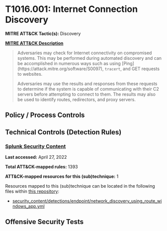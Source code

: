 # T1016.001: Internet Connection Discovery
**MITRE ATT&CK Tactic(s):** Discovery

**[MITRE ATT&CK Description](https://attack.mitre.org/techniques/T1016/001)**
<blockquote>Adversaries may check for Internet connectivity on compromised systems. This may be performed during automated discovery and can be accomplished in numerous ways such as using [Ping](https://attack.mitre.org/software/S0097), <code>tracert</code>, and GET requests to websites.

Adversaries may use the results and responses from these requests to determine if the system is capable of communicating with their C2 servers before attempting to connect to them. The results may also be used to identify routes, redirectors, and proxy servers.</blockquote>

## Policy / Process Controls
## Technical Controls (Detection Rules)
### [Splunk Security Content](https://github.com/splunk/security_content)
**Last accessed:** April 27, 2022

**Total ATT&CK-mapped rules:** 1393

**ATT&CK-mapped resources for this (sub)technique:** 1

Resources mapped to this (sub)technique can be located in the following files within [this repository](https://github.com/splunk/security_content/tree/develop/detections):

* [security_content/detections/endpoint/network_discovery_using_route_windows_app.yml](https://github.com/splunk/security_content/blob/develop/detections/endpoint/network_discovery_using_route_windows_app.yml)


## Offensive Security Tests
